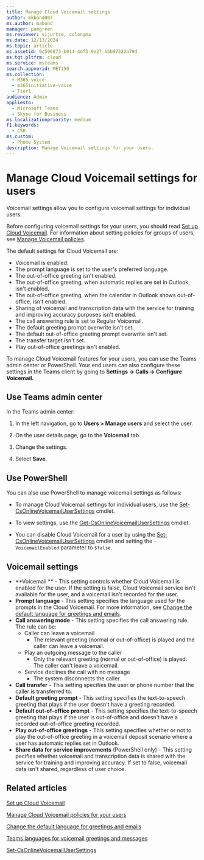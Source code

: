 ```yaml
---
title: Manage Cloud Voicemail settings
author: mkbond007
ms.author: mabond
manager: pamgreen
ms.reviewer: vijurtse, colongma
ms.date: 12/13/2024
ms.topic: article
ms.assetid: 9c590873-b014-4df3-9e27-1bb97322a79d
ms.tgt.pltfrm: cloud
ms.service: msteams
search.appverid: MET150
ms.collection: 
  - M365-voice
  - m365initiative-voice
  - Tier1
audience: Admin
appliesto: 
  - Microsoft Teams
  - Skype for Business
ms.localizationpriority: medium
f1.keywords: 
  - CSH
ms.custom: 
  - Phone System
description: Manage Voicemail settings for your users.
---
```


# Manage Cloud Voicemail settings for users

Voicemail settings allow you to configure voicemail settings for individual users.

Before configuring voicemail settings for your users, you should read [Set up Cloud Voicemail](set-up-phone-system-voicemail.md). For information about setting policies for groups of users, see [Manage Voicemail policies](manage-voicemail-policies.md).

The default settings for Cloud Voicemail are:

- Voicemail is enabled.
- The prompt language is set to the user's preferred language.
- The out-of-office greeting isn't enabled.
- The out-of-office greeting, when automatic replies are set in Outlook, isn't enabled.
- The out-of-office greeting, when the calendar in Outlook shows out-of-office, isn't enabled.
- Sharing of voicemail and transcription data with the service for training and improving accuracy purposes isn't enabled.
- The call answering rule is set to Regular Voicemail.
- The default greeting prompt overwrite isn't set.
- The default out-of-office greeting prompt overwrite isn't set.
- The transfer target isn't set.
- Play out-of-office greetings isn't enabled.

To manage Cloud Voicemail features for your users, you can use the Teams admin center or PowerShell. Your end users can also configure these settings in the Teams client by going to **Settings -> Calls -> Configure Voicemail.**

## Use Teams admin center

In the Teams admin center:

1. In the left navigation, go to **Users > Manage users** and select the user.

2. On the user details page, go to the **Voicemail** tab.

3. Change the settings.

4. Select **Save**.

## Use PowerShell

You can also use PowerShell to manage voicemail settings as follows:

- To manage Cloud Voicemail settings for individual users, use the [Set-CsOnlineVoicemailUserSettings](/powershell/module/teams/set-csonlinevoicemailusersettings) cmdlet.

- To view settings, use the [Get-CsOnlineVoicemailUserSettings](/powershell/module/teams/get-csonlinevoicemailusersettings) cmdlet.

- You can disable Cloud Voicemail for a user by using the [Set-CsOnlineVoicemailUserSettings](/powershell/module/teams/set-csonlinevoicemailusersettings) cmdlet and setting the `-VoicemailEnabled` parameter to `$false`.

## Voicemail settings

- **Voicemail  ** - This setting controls whether Cloud Voicemail is enabled for the user. If the setting is false, Cloud Voicemail service isn't available for the user, and a voicemail isn't recorded for the user.
- **Prompt language** - This setting specifies the language used for the prompts in the Cloud Voicemail. For more information, see [Change the default language for greetings and emails](change-the-default-language-for-greetings-and-emails.md).
- **Call answering mode** - This setting specifies the call answering rule. The rule can be:
  - Caller can leave a voicemail
    - The relevant greeting (normal or out-of-office) is played and the caller can leave a voicemail.
  - Play an outgoing message to the caller
    - Only the relevant greeting (normal or out-of-office) is played. The caller can't leave a voicemail.
  - Service declines the call with no message
    - The system disconnects the caller.
- **Call transfer** - This setting specifies the user or phone number that the caller is transferred to.
- **Default greeting prompt** - This setting specifies the text-to-speech greeting that plays if the user doesn't have a greeting recorded.
- **Default out-of-office prompt** - This setting specifies the text-to-speech greeting that plays if the user is out-of-office and doesn't have a recorded out-of-office greeting recorded.
- **Play out-of-office greetings** - This setting specifies whether or not to play the out-of-office greeting in a voicemail deposit scenario where a user has automatic replies set in Outlook.
- **Share data for service improvements** (PowerShell only) - This setting pecifies whether voicemail and transcription data is shared with the service for training and improving accuracy. If set to false, voicemail data isn't shared, regardless of user choice.

## Related articles

[Set up Cloud Voicemail](set-up-phone-system-voicemail.md)

[Manage Cloud Voicemail policies for your users](manage-voicemail-policies.md)

[Change the default language for greetings and emails](change-the-default-language-for-greetings-and-emails.md)

[Teams languages for voicemail greetings and messages](languages-for-voicemail-greetings-and-messages.md)

[Set-CsOnlineVoicemailUserSettings](/powershell/module/teams/set-csonlinevoicemailusersettings)
